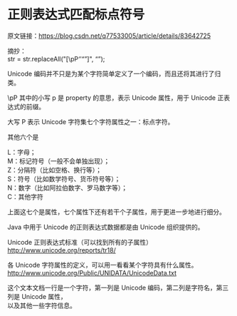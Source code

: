 # 正则表达式匹配标点符号

原文链接：https://blog.csdn.net/q77533005/article/details/83642725

摘抄：<br/>
str = str.replaceAll("[\pP‘’“”]", “”);

Unicode 编码并不只是为某个字符简单定义了一个编码，而且还将其进行了归类。

\pP 其中的小写 p 是 property 的意思，表示 Unicode 属性，用于 Unicode 正表达式的前缀。

大写 P 表示 Unicode 字符集七个字符属性之一：标点字符。

其他六个是

L：字母；<br/>
M：标记符号（一般不会单独出现）；<br/>
Z：分隔符（比如空格、换行等）；<br/>
S：符号（比如数学符号、货币符号等）；<br/>
N：数字（比如阿拉伯数字、罗马数字等）；<br/>
C：其他字符

上面这七个是属性，七个属性下还有若干个子属性，用于更进一步地进行细分。

Java 中用于 Unicode 的正则表达式数据都是由 Unicode 组织提供的。

Unicode 正则表达式标准（可以找到所有的子属性）<br/>
http://www.unicode.org/reports/tr18/

各 Unicode 字符属性的定义，可以用一看看某个字符具有什么属性。<br/>
http://www.unicode.org/Public/UNIDATA/UnicodeData.txt

这个文本文档一行是一个字符，第一列是 Unicode 编码，第二列是字符名，第三列是 Unicode 属性，<br/>
以及其他一些字符信息。
